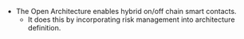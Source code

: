 - The Open Architecture enables hybrid on/off chain smart contacts.
  - It does this by incorporating risk management into architecture definition.